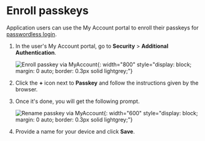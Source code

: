 # Enroll passkeys

Application users can use the My Account portal to enroll their passkeys for [passwordless login]({{base_path}}/guides/authentication/passwordless-login/add-passwordless-login-with-passkey/).


1. In the user's My Account portal, go to **Security** > **Additional Authentication**.

    ![Enroll passkey via MyAccount]({{base_path}}/assets/img/guides/passwordless/passkey/register-security-key-via-myaccount.png){: width="800" style="display: block; margin: 0 auto; border: 0.3px solid lightgrey;"}

2. Click the **+** icon next to **Passkey** and follow the instructions given by the browser.

3. Once it's done, you will get the following prompt.

    ![Rename passkey via MyAccount]({{base_path}}/assets/img/guides/passwordless/passkey/rename-security-key-via-myaccount.png){: width="600" style="display: block; margin: 0 auto; border: 0.3px solid lightgrey;"}

4. Provide a name for your device and click **Save**.